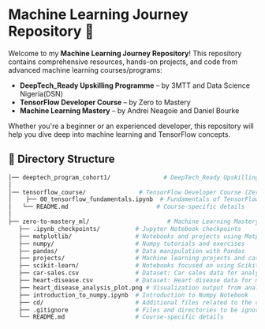 # Machine Learning Journey Repository 🚀

Welcome to my **Machine Learning Journey Repository**! 
This repository contains comprehensive resources, hands-on projects, and code from advanced machine learning courses/programs:

- **DeepTech_Ready Upskilling Programme** – by 3MTT and Data Science Nigeria(DSN)  
- **TensorFlow Developer Course** – by Zero to Mastery
- **Machine Learning Mastery** – by Andrei Neagoie and Daniel Bourke

Whether you're a beginner or an experienced developer, this repository will help you dive deep into machine learning and TensorFlow concepts.


## 📂 Directory Structure

```bash
│── deeptech_program_cohort1/               # DeepTech_Ready Upskilling Programme
│
│── tensorflow_course/               # TensorFlow Developer Course (Zero to Mastery)
│    ├── 00_tensorflow_fundamentals.ipynb  # Fundamentals of TensorFlow (Colab Notebook)
│   └── README.md                         # Course-specific details
│
├── zero-to-mastery_ml/                      # Machine Learning Mastery Course (Andrei Neagoie & Daniel Bourke)
   ├── .ipynb_checkpoints/          # Jupyter Notebook checkpoints
   ├── matplotlib/                  # Notebooks and projects using Matplotlib
   ├── numpy/                       # Numpy tutorials and exercises
   ├── pandas/                      # Data manipulation with Pandas
   ├── projects/                    # Machine learning projects and case studies
   ├── scikit-learn/                # Notebooks focused on using Scikit-learn
   ├── car-sales.csv                # Dataset: Car sales data for analysis
   ├── heart-disease.csv            # Dataset: Heart disease data for model training
   ├── heart_disease_analysis_plot.png # Visualization output from analysis
   ├── introduction_to_numpy.ipynb  # Introduction to Numpy Notebook
   ├── cd/                          # Additional files related to the course
   ├── .gitignore                   # Files and directories to be ignored by Git
   └── README.md                    # Course-specific details
